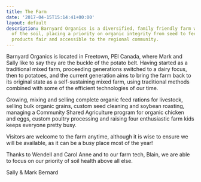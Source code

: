 ```yaml
---
title: The Farm
date: '2017-04-15T15:14:41+00:00'
layout: default
description: Barnyard Organics is a diversified, family friendly farm with a love
  of the soil, placing a priority on organic integrity from seed to feed, and keeping
  products fair and accessible to the regional community.
---
```





Barnyard Organics is located in Freetown, PEI Canada, where Mark and Sally like to say they are the buckle of the potato belt. Having started as a traditional mixed farm, proceeding generations switched to a dairy focus, then to potatoes, and the current generation aims to bring the farm back to its original state as a self-sustaining mixed farm, using traditional methods combined with some of the efficient technologies of our time.

Growing, mixing and selling complete organic feed rations for livestock, selling bulk organic grains, custom seed cleaning and soybean roasting, managing a Community Shared Agriculture program for organic chicken and eggs, custom poultry processing and raising four enthusiastic farm kids keeps everyone pretty busy.

Visitors are welcome to the farm anytime, although it is wise to ensure we will be available, as it can be a busy place most of the year!

Thanks to Wendell and Carol Anne and to our farm tech, Blain, we are able to focus on our priority of soil health above all else.

Sally & Mark Bernard
